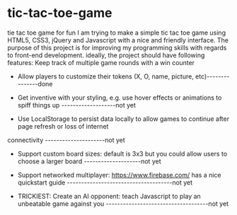 # tic-tac-toe-game
tie tac toe game for fun
I am trying to make a simple tic tac toe game using HTML5, CSS3, jQuery and Javascript with a nice and friendly interface. 
The purpose of this project is for improving my programming skills with regards to front-end development. 
ideally, the project should have following features:
Keep track of multiple game rounds with a win counter

* Allow players to customize their tokens (X, O, name, picture, etc)---------------done

* Get inventive with your styling, e.g. use hover effects or animations to spiff things up -------------------not yet

* Use LocalStorage to persist data locally to allow games to continue after page refresh or loss of internet

connectivity ---------------------not yet

* Support custom board sizes: default is 3x3 but you could allow users to choose a larger board --------------------not yet

* Support networked multiplayer: https://www.firebase.com/ has a nice quickstart guide -------------------------------------not yet

* TRICKIEST: Create an AI opponent: teach Javascript to play an unbeatable game against you ------------------------------------not yet
